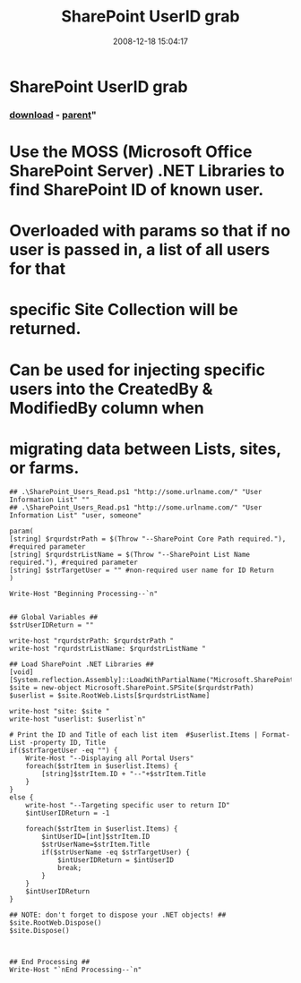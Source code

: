 ﻿---
pid:            740
parent:         739
children:       
poster:         Craig Pilkenton
title:          SharePoint UserID grab
date:           2008-12-18 15:04:17
format:         posh
---

# SharePoint UserID grab

### [download](740.ps1) - [parent](739.md)"

# Use the MOSS (Microsoft Office SharePoint Server) .NET Libraries to find SharePoint ID of known user.
# Overloaded with params so that if no user is passed in, a list of all users for that
#	specific Site Collection will be returned.
# Can be used for injecting specific users into the CreatedBy & ModifiedBy column when 
#	migrating data between Lists, sites, or farms.

```posh
## .\SharePoint_Users_Read.ps1 "http://some.urlname.com/" "User Information List" ""
## .\SharePoint_Users_Read.ps1 "http://some.urlname.com/" "User Information List" "user, someone"

param(
[string] $rqurdstrPath = $(Throw "--SharePoint Core Path required."), #required parameter
[string] $rqurdstrListName = $(Throw "--SharePoint List Name required."), #required parameter
[string] $strTargetUser = "" #non-required user name for ID Return
)

Write-Host "Beginning Processing--`n"


## Global Variables ##
$strUserIDReturn = ""

write-host "rqurdstrPath: $rqurdstrPath "
write-host "rqurdstrListName: $rqurdstrListName "

## Load SharePoint .NET Libraries ##
[void][System.reflection.Assembly]::LoadWithPartialName("Microsoft.SharePoint")
$site = new-object Microsoft.SharePoint.SPSite($rqurdstrPath)
$userlist = $site.RootWeb.Lists[$rqurdstrListName]

write-host "site: $site "
write-host "userlist: $userlist`n"

# Print the ID and Title of each list item  #$userlist.Items | Format-List -property ID, Title
if($strTargetUser -eq "") {
	Write-Host "--Displaying all Portal Users"
	foreach($strItem in $userlist.Items) {
		[string]$strItem.ID + "--"+$strItem.Title
	}
}
else {
	write-host "--Targeting specific user to return ID"	
	$intUserIDReturn = -1
	
	foreach($strItem in $userlist.Items) {
		$intUserID=[int]$strItem.ID
		$strUserName=$strItem.Title
		if($strUserName -eq $strTargetUser) {
			$intUserIDReturn = $intUserID
			break;
		}
	}
	$intUserIDReturn
}

## NOTE: don't forget to dispose your .NET objects! ##
$site.RootWeb.Dispose()
$site.Dispose()



## End Processing ##
Write-Host "`nEnd Processing--`n"
```
